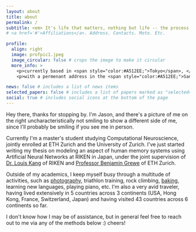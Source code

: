```yaml
---
layout: about
title: about
permalink: /
subtitle: <em> It's life that matters, nothing but life -- the process of discovering, the everlasting and perpetual process, not the discovery itself </em> 
# <a href='#'>Affiliations</a>. Address. Contacts. Moto. Etc.

profile:
  align: right
  image: profpic1.jpeg
  image_circular: false # crops the image to make it circular
  more_info: >
    <p>currently based in <span style="color:#A512EE;">Tokyo</span>, </p>
    <p>with a permenant address in the <span style="color:#A512EE;">San Francisco Bay Area</span></p>

news: false # includes a list of news items
selected_papers: false # includes a list of papers marked as "selected={true}"
social: true # includes social icons at the bottom of the page
---
```


Hey there, thanks for stopping by. I'm Jason, and there's a picture of me on the right uncharacteristically not smiling to show a different side of me, since I'll probably be smiling if you see me in person.
<!-- Perpetually curious, perpetually foolish, perpetually adventurous.  -->

Currently I'm a master's student studying Computational Neuroscience, jointly enrolled at ETH Zurich and the University of Zurich. I've just started writing my thesis on modeling an aspect of human memory systems using Artificial Neural Networks at RIKEN in Japan, under the joint supervision of [Dr. Louis Kang](https://louiskang.group) of RIKEN and [Professor Benjamin Grewe](https://grewelab.org/biography/) of ETH Zurich. 

Outside of my academics, I keep myself busy through a multitude of activities, such as [photography](http://jasonfli12.myportfolio.com), triathlon training, rock climbing, [baking](https://www.dropbox.com/scl/fo/6wq62z96dsyin3l89u4rs/AN9qdpeN1sfFX6ULlhpcOXI?rlkey=rwwk3z687all6qke53t2iznjf&st=qooumzp1&dl=0), learning new languages, playing piano, etc. I'm also a very avid traveler, having lived extensively in 5 countries across 3 continents (USA, Hong Kong, France, Switzerland, Japan) and having visited 43 countries across 6 continents so far.

I don't know how I may be of assistance, but in general feel free to reach out to me via any of the methods below :) cheers!

<!-- Academically, I have an expansive set of interests ranging across Neuroscience/Biology, Physics, Philosphy, Mathematics


By now, I've lived extensively in 5 countries across 3 continents (USA, Hong Kong, France, Switzerland, Japan) and have visited 43 countries. 

I like to think of myself as an avid learner above all else, and the two quotes above seem to encapsulate this disposition best.

I'm fascinated by a range of by topics across Neuroscience, Physics, and Philosophy such as: the neural bases of memory, the emergence of group dynamics from individuals, the way our intangible minds interface our flesh with the world to derive physicality when everything is ultimately a wave, and on and on. Through the use of Theoretical/Computational techniques, I hope to be able to elucidate \[at least some of\] these questions, as well as any and all others I develop along the way.

Outside of my academics, I enjoy staying active through swimming, running, and biking (though I wouldn't consider it triathlon training just yet) as well as bouldering. I also greatly enjoy [baking](https://www.dropbox.com/sh/1565apuy314wg1u/AABiBvJeQZnzUj34YWZdcw1Fa?dl=0)-- sourdough based goods especially-- and cooking in general, and maintain (to the best of my ability) [this photography portfolio](portfolio/portfolioHome.html). Oh, and in my copious free time, I do very much enjoy ruminating over various ontological and epistemological questions as well :) -->
